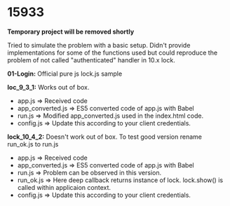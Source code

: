 # 15933

<b> Temporary project will be removed shortly</b> 

Tried to simulate the problem with a basic setup. Didn't provide implementations for some of the functions used but 
could reproduce the problem of not called "authenticated" handler in 10.x lock.

<b>01-Login:</b> Official pure js lock.js sample

<b>loc_9_3_1:</b>  Works out of box. 

* app.js => Received code
* app_converted.js => ES5 converted code of app.js with Babel
* run.js => Modified app_converted.js used in the index.html code.
* config.js => Update this according to your client credentials.            

<b>lock_10_4_2:</b>  Doesn't work out of box. To test good version rename run_ok.js to run.js

* app.js => Received code
* app_converted.js => ES5 converted code of app.js with Babel
* run.js => Problem can be observed in this version.
* run_ok.js =>  Here deep callback returns instance of lock. lock.show() is called within applicaion context.
* config.js => Update this according to your client credentials.                 
